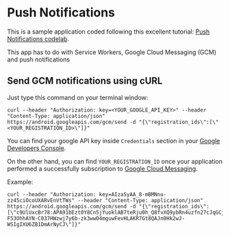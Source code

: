 # Push Notifications

This is a sample application coded following this excellent tutorial: [Push Notifications codelab](https://developers.google.com/web/fundamentals/getting-started/push-notifications/?hl=en).

This app has to do with Service Workers, Google Cloud Messaging (GCM) and push notifications

## Send GCM notifications using cURL

Just type this command on your terminal window:

    curl --header "Authorization: key=<YOUR_GOOGLE_API_KEY>" --header "Content-Type: application/json" https://android.googleapis.com/gcm/send -d "{\"registration_ids\":[\"<YOUR_REGISTRATION_ID>\"]}"

You can find your google API key inside `Credentials` section in your [Google Developers Console](https://console.developers.google.com/).

On the other hand, you can find `YOUR_REGISTRATION_ID` once your application performed a successfully subscription to [Google Cloud Messaging](https://developers.google.com/cloud-messaging/).

Example:

    curl --header "Authorization: key=AIzaSyAA_8-mBMNnu-zz45ciOcoUXARvEnVtTWs" --header "Content-Type: application/json" https://android.googleapis.com/gcm/send -d "{\"registration_ids\":[\"c9UlUxcBr78:APA91bEzt0Y8Cn5jYuoklAB7teRju0h_Q8fvXQ9ybRn4uzfn27cJqGCjUgaZFJ-F53OhhAYN-C037HWzwj7y6b-zk3wwO4mguwFevHLAKR7Gt8QAJn0Hk2wJ-WSIgIXU6ZB1DmArNyCJ\"]}"